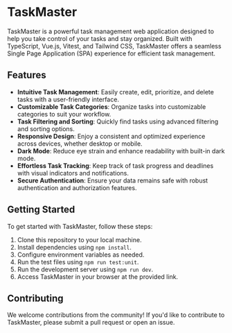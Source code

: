 # TaskMaster

TaskMaster is a powerful task management web application designed to help you take control of your tasks and stay organized. Built with TypeScript, Vue.js, Vitest, and Tailwind CSS, TaskMaster offers a seamless Single Page Application (SPA) experience for efficient task management.

## Features

- **Intuitive Task Management**: Easily create, edit, prioritize, and delete tasks with a user-friendly interface.
- **Customizable Task Categories**: Organize tasks into customizable categories to suit your workflow.
- **Task Filtering and Sorting**: Quickly find tasks using advanced filtering and sorting options.
- **Responsive Design**: Enjoy a consistent and optimized experience across devices, whether desktop or mobile.
- **Dark Mode**: Reduce eye strain and enhance readability with built-in dark mode.
- **Effortless Task Tracking**: Keep track of task progress and deadlines with visual indicators and notifications.
- **Secure Authentication**: Ensure your data remains safe with robust authentication and authorization features.

## Getting Started

To get started with TaskMaster, follow these steps:

1. Clone this repository to your local machine.
2. Install dependencies using `npm install`.
3. Configure environment variables as needed.
4. Run the test files using `npm run test:unit`.
5. Run the development server using `npm run dev`.
6. Access TaskMaster in your browser at the provided link.

## Contributing

We welcome contributions from the community! If you'd like to contribute to TaskMaster, please submit a pull request or open an issue.
